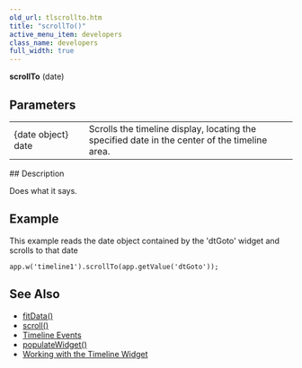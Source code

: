 ```yaml
---
old_url: tlscrollto.htm
title: "scrollTo()"
active_menu_item: developers
class_name: developers
full_width: true
---
```



**scrollTo** (date)

## Parameters

<table>
<tr>
<td width="166">
{date object} date

</td>
<td width="1">
</td>
<td width="740">
Scrolls the timeline display, locating the specified date in the center of the timeline area.

</td>
</tr>
</table>
## Description

Does what it says.

## Example

This example reads the date object contained by the 'dtGoto' widget and scrolls to that date

    app.w('timeline1').scrollTo(app.getValue('dtGoto'));
   

## See Also

 - [fitData()](/developers/documentation/scripting-apis/client-api/widget-object-functions/timeline/fitdata)
 - [scroll()](/developers/documentation/scripting-apis/client-api/widget-object-functions/timeline/scroll)
 - [Timeline Events](/developers/documentation/scripting-apis/client-api/widget-object-functions/timeline/eventstimeline)
 - [populateWidget()](/developers/documentation/scripting-apis/client-api/widget-data-state-manipulation/populatewidget/)
 - [Working with the Timeline Widget](/developers/documentation/product-guide/advanced-important-widgets/working-with-the-timeline-widget/)

